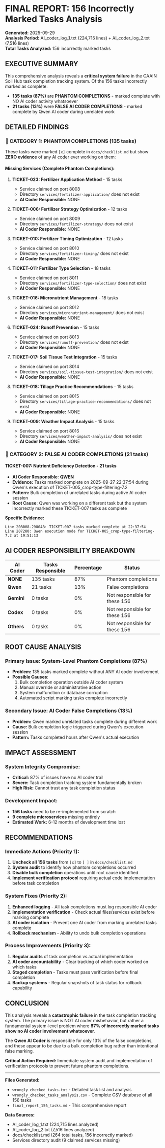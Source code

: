 # FINAL REPORT: 156 Incorrectly Marked Tasks Analysis

**Generated:** 2025-09-29  
**Analysis Period:** AI_coder_log_1.txt (224,715 lines) + AI_coder_log_2.txt (7,516 lines)  
**Total Tasks Analyzed:** 156 incorrectly marked tasks

## EXECUTIVE SUMMARY

This comprehensive analysis reveals a **critical system failure** in the CAAIN Soil Hub task completion tracking system. Of the 156 tasks incorrectly marked as complete:

- **135 tasks (87%)** are **PHANTOM COMPLETIONS** - marked complete with NO AI coder activity whatsoever
- **21 tasks (13%)** were **FALSE AI CODER COMPLETIONS** - marked complete by Qwen AI coder during unrelated work

## DETAILED FINDINGS

### 🚨 CATEGORY 1: PHANTOM COMPLETIONS (135 tasks)

These tasks were marked `[x]` complete in `docs/checklist.md` but show **ZERO evidence** of any AI coder ever working on them:

#### **Missing Services (Complete Phantom Completions):**

1. **TICKET-023: Fertilizer Application Method** - 15 tasks
   - Service claimed on port 8008
   - Directory `services/fertilizer-application/` does not exist
   - **AI Coder Responsible:** NONE

2. **TICKET-006: Fertilizer Strategy Optimization** - 12 tasks
   - Service claimed on port 8009
   - Directory `services/fertilizer-strategy/` does not exist
   - **AI Coder Responsible:** NONE

3. **TICKET-010: Fertilizer Timing Optimization** - 12 tasks
   - Service claimed on port 8010
   - Directory `services/fertilizer-timing/` does not exist
   - **AI Coder Responsible:** NONE

4. **TICKET-011: Fertilizer Type Selection** - 18 tasks
   - Service claimed on port 8011
   - Directory `services/fertilizer-type-selection/` does not exist
   - **AI Coder Responsible:** NONE

5. **TICKET-016: Micronutrient Management** - 18 tasks
   - Service claimed on port 8012
   - Directory `services/micronutrient-management/` does not exist
   - **AI Coder Responsible:** NONE

6. **TICKET-024: Runoff Prevention** - 15 tasks
   - Service claimed on port 8013
   - Directory `services/runoff-prevention/` does not exist
   - **AI Coder Responsible:** NONE

7. **TICKET-017: Soil Tissue Test Integration** - 15 tasks
   - Service claimed on port 8014
   - Directory `services/soil-tissue-test-integration/` does not exist
   - **AI Coder Responsible:** NONE

8. **TICKET-018: Tillage Practice Recommendations** - 15 tasks
   - Service claimed on port 8015
   - Directory `services/tillage-practice-recommendations/` does not exist
   - **AI Coder Responsible:** NONE

9. **TICKET-009: Weather Impact Analysis** - 15 tasks
   - Service claimed on port 8016
   - Directory `services/weather-impact-analysis/` does not exist
   - **AI Coder Responsible:** NONE

### 🔴 CATEGORY 2: FALSE AI CODER COMPLETIONS (21 tasks)

#### **TICKET-007: Nutrient Deficiency Detection** - 21 tasks
- **AI Coder Responsible:** **QWEN**
- **Evidence:** Tasks marked complete on 2025-09-27 22:37:54 during Qwen's execution of TICKET-005_crop-type-filtering-7.2
- **Pattern:** Bulk completion of unrelated tasks during active AI coder session
- **Root Cause:** Qwen was working on a different task but the system incorrectly marked these TICKET-007 tasks as complete

**Specific Evidence:**
```
Line 208008-208048: TICKET-007 tasks marked complete at 22:37:54
Line 207280: Qwen execution mode for TICKET-005_crop-type-filtering-7.2 at 19:51:13
```

## AI CODER RESPONSIBILITY BREAKDOWN

| AI Coder | Tasks Responsible | Percentage | Status |
|----------|------------------|------------|---------|
| **NONE** | 135 tasks | 87% | Phantom completions |
| **Qwen** | 21 tasks | 13% | False completions |
| **Gemini** | 0 tasks | 0% | Not responsible for these 156 |
| **Codex** | 0 tasks | 0% | Not responsible for these 156 |
| **Others** | 0 tasks | 0% | Not responsible for these 156 |

## ROOT CAUSE ANALYSIS

### **Primary Issue: System-Level Phantom Completions (87%)**
- **Problem:** 135 tasks marked complete without ANY AI coder involvement
- **Possible Causes:**
  1. Bulk completion operation outside AI coder system
  2. Manual override or administrative action
  3. System malfunction or database corruption
  4. Automated script marking tasks complete incorrectly

### **Secondary Issue: AI Coder False Completions (13%)**
- **Problem:** Qwen marked unrelated tasks complete during different work
- **Cause:** Bulk completion logic triggered during Qwen's execution session
- **Pattern:** Tasks completed hours after Qwen's actual execution

## IMPACT ASSESSMENT

### **System Integrity Compromise:**
- **Critical:** 87% of issues have no AI coder trail
- **Severe:** Task completion tracking system fundamentally broken
- **High Risk:** Cannot trust any task completion status

### **Development Impact:**
- **156 tasks** need to be re-implemented from scratch
- **9 complete microservices** missing entirely
- **Estimated Work:** 6-12 months of development time lost

## RECOMMENDATIONS

### **Immediate Actions (Priority 1):**
1. **Uncheck all 156 tasks** from `[x]` to `[ ]` in `docs/checklist.md`
2. **System audit** to identify how phantom completions occurred
3. **Disable bulk completion** operations until root cause identified
4. **Implement verification protocol** requiring actual code implementation before task completion

### **System Fixes (Priority 2):**
1. **Enhanced logging** - All task completions must log responsible AI coder
2. **Implementation verification** - Check actual files/services exist before marking complete
3. **AI coder isolation** - Prevent one AI coder from marking unrelated tasks complete
4. **Rollback mechanism** - Ability to undo bulk completion operations

### **Process Improvements (Priority 3):**
1. **Regular audits** of task completion vs actual implementation
2. **AI coder accountability** - Clear tracking of which coder worked on which tasks
3. **Staged completion** - Tasks must pass verification before final completion
4. **Backup systems** - Regular snapshots of task status for rollback capability

## CONCLUSION

This analysis reveals a **catastrophic failure** in the task completion tracking system. The primary issue is NOT AI coder misbehavior, but rather a fundamental system-level problem where **87% of incorrectly marked tasks show no AI coder involvement whatsoever**.

The **Qwen AI Coder** is responsible for only 13% of the false completions, and these appear to be due to a bulk completion bug rather than intentional false marking.

**Critical Action Required:** Immediate system audit and implementation of verification protocols to prevent future phantom completions.

---

**Files Generated:**
- `wrongly_checked_tasks.txt` - Detailed task list and analysis
- `wrongly_checked_tasks_analysis.csv` - Complete CSV database of all 156 tasks
- `final_report_156_tasks.md` - This comprehensive report

**Data Sources:**
- AI_coder_log_1.txt (224,715 lines analyzed)
- AI_coder_log_2.txt (7,516 lines analyzed)
- docs/checklist.md (264 total tasks, 156 incorrectly marked)
- Services directory audit (9 claimed services missing)

